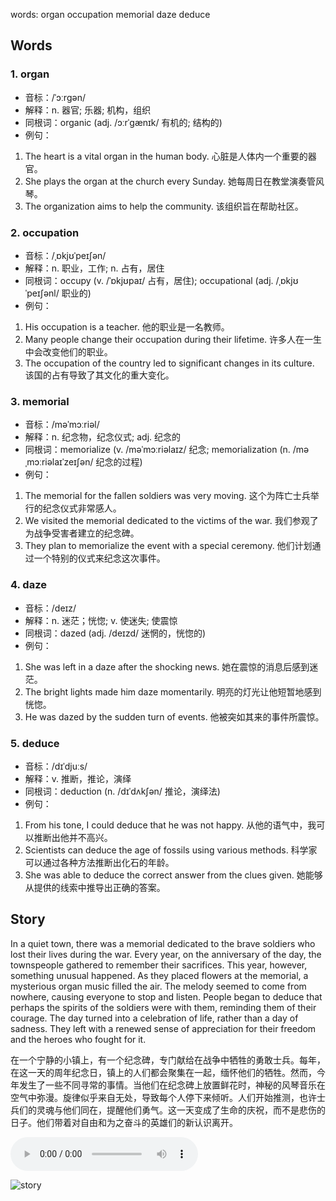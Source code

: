 words: organ occupation memorial daze deduce

## Words
### 1. organ
- 音标：/ˈɔːrɡən/ <span style="cursor: pointer;" onclick="document.getElementById('audio-player-1').play()"><i class="fas fa-volume-up"></i></span>
  <audio id="audio-player-1" src="https://files.dwong.top/words/organ.mp3" style="display:none;"></audio>
- 解释：n. 器官; 乐器; 机构，组织
- 同根词：organic (adj. /ɔːrˈɡænɪk/ 有机的; 结构的)
- 例句：
1. The heart is a vital organ in the human body.  心脏是人体内一个重要的器官。 
2. She plays the organ at the church every Sunday.  她每周日在教堂演奏管风琴。 
3. The organization aims to help the community.  该组织旨在帮助社区。

### 2. occupation
- 音标：/ˌɒkjʊˈpeɪʃən/ <span style="cursor: pointer;" onclick="document.getElementById('audio-player-2').play()"><i class="fas fa-volume-up"></i></span>
  <audio id="audio-player-2" src="https://files.dwong.top/words/occupation.mp3" style="display:none;"></audio>
- 解释：n. 职业，工作; n. 占有，居住
- 同根词：occupy (v. /ˈɒkjʊpaɪ/ 占有，居住); occupational (adj. /ˌɒkjʊˈpeɪʃənl/ 职业的)
- 例句：
1. His occupation is a teacher. 他的职业是一名教师。
2. Many people change their occupation during their lifetime. 许多人在一生中会改变他们的职业。
3. The occupation of the country led to significant changes in its culture. 该国的占有导致了其文化的重大变化。

### 3. memorial
- 音标：/məˈmɔːriəl/ <span style="cursor: pointer;" onclick="document.getElementById('audio-player-3').play()"><i class="fas fa-volume-up"></i></span>
  <audio id="audio-player-3" src="https://files.dwong.top/words/memorial.mp3" style="display:none;"></audio>
- 解释：n. 纪念物，纪念仪式; adj. 纪念的
- 同根词：memorialize (v. /məˈmɔːriəlaɪz/ 纪念; memorialization (n. /məˌmɔːriəlaɪˈzeɪʃən/ 纪念的过程)
- 例句：
1. The memorial for the fallen soldiers was very moving. 这个为阵亡士兵举行的纪念仪式非常感人。
2. We visited the memorial dedicated to the victims of the war. 我们参观了为战争受害者建立的纪念碑。
3. They plan to memorialize the event with a special ceremony. 他们计划通过一个特别的仪式来纪念这次事件。

### 4. daze
- 音标：/deɪz/ <span style="cursor: pointer;" onclick="document.getElementById('audio-player-4').play()"><i class="fas fa-volume-up"></i></span>
  <audio id="audio-player-4" src="https://files.dwong.top/words/daze.mp3" style="display:none;"></audio>
- 解释：n. 迷茫；恍惚; v. 使迷失; 使震惊
- 同根词：dazed (adj. /deɪzd/ 迷惘的，恍惚的)
- 例句：
1. She was left in a daze after the shocking news. 她在震惊的消息后感到迷茫。
2. The bright lights made him daze momentarily. 明亮的灯光让他短暂地感到恍惚。
3. He was dazed by the sudden turn of events. 他被突如其来的事件所震惊。

### 5. deduce
- 音标：/dɪˈdjuːs/ <span style="cursor: pointer;" onclick="document.getElementById('audio-player-5').play()"><i class="fas fa-volume-up"></i></span>
  <audio id="audio-player-5" src="https://files.dwong.top/words/deduce.mp3" style="display:none;"></audio>
- 解释：v. 推断，推论，演绎
- 同根词：deduction (n. /dɪˈdʌkʃən/ 推论，演绎法)
- 例句：
1. From his tone, I could deduce that he was not happy. 从他的语气中，我可以推断出他并不高兴。
2. Scientists can deduce the age of fossils using various methods. 科学家可以通过各种方法推断出化石的年龄。
3. She was able to deduce the correct answer from the clues given. 她能够从提供的线索中推导出正确的答案。

## Story
In a quiet town, there was a memorial dedicated to the brave soldiers who lost their lives during the war. Every year, on the anniversary of the day, the townspeople gathered to remember their sacrifices. This year, however, something unusual happened. As they placed flowers at the memorial, a mysterious organ music filled the air. The melody seemed to come from nowhere, causing everyone to stop and listen. People began to deduce that perhaps the spirits of the soldiers were with them, reminding them of their courage. The day turned into a celebration of life, rather than a day of sadness. They left with a renewed sense of appreciation for their freedom and the heroes who fought for it.

在一个宁静的小镇上，有一个纪念碑，专门献给在战争中牺牲的勇敢士兵。每年，在这一天的周年纪念日，镇上的人们都会聚集在一起，缅怀他们的牺牲。然而，今年发生了一些不同寻常的事情。当他们在纪念碑上放置鲜花时，神秘的风琴音乐在空气中弥漫。旋律似乎来自无处，导致每个人停下来倾听。人们开始推测，也许士兵们的灵魂与他们同在，提醒他们勇气。这一天变成了生命的庆祝，而不是悲伤的日子。他们带着对自由和为之奋斗的英雄们的新认识离开。


<audio controls>
  <source src="https://files.dwong.top/story/b5e443de4aa29dd97e2ea4fd334a7251.mp3" type="audio/mpeg">
  你的浏览器不支持音频元素。
</audio>
    

![story](https://files.dwong.top/image/b5e443de4aa29dd97e2ea4fd334a7251.png)


